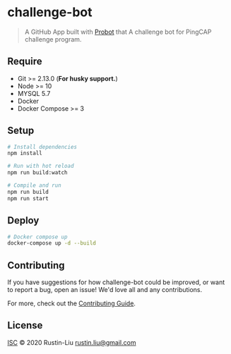 # challenge-bot

> A GitHub App built with [Probot](https://github.com/probot/probot) that A challenge bot for PingCAP challenge program.

## Require

- Git >= 2.13.0 (**For husky support.**)
- Node >= 10
- MYSQL 5.7
- Docker
- Docker Compose >= 3 

## Setup

```sh
# Install dependencies
npm install

# Run with hot reload
npm run build:watch

# Compile and run
npm run build
npm run start
```

## Deploy
```sh
# Docker compose up
docker-compose up -d --build

```


## Contributing

If you have suggestions for how challenge-bot could be improved, or want to report a bug, open an issue! We'd love all and any contributions.

For more, check out the [Contributing Guide](CONTRIBUTING.md).

## License

[ISC](LICENSE) © 2020 Rustin-Liu <rustin.liu@gmail.com>
